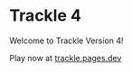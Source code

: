 <h1>Trackle 4</h1>

Welcome to Trackle Version 4!

Play now at <a href="https://trackle.pages.dev">trackle.pages.dev</a>
